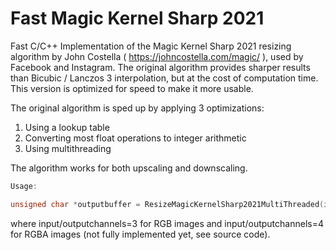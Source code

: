 # Fast Magic Kernel Sharp 2021
Fast C/C++ Implementation of the Magic Kernel Sharp 2021 resizing algorithm by John Costella ( https://johncostella.com/magic/ ), used by Facebook and Instagram. The original algorithm provides sharper results than Bicubic / Lanczos 3 interpolation, but at the cost of computation time. This version is optimized for speed to make it more usable.

The original algorithm is sped up by applying 3 optimizations:
1. Using a lookup table
2. Converting most float operations to integer arithmetic
3. Using multithreading

The algorithm works for both upscaling and downscaling.

```C++
Usage:

unsigned char *outputbuffer = ResizeMagicKernelSharp2021MultiThreaded(inputbuffer, inputwidth, inputheight, inputchannels, outputwidth, outputheight, outputchannels, nrofthreads);
```

where input/outputchannels=3 for RGB images and input/outputchannels=4 for RGBA images (not fully implemented yet, see source code).


